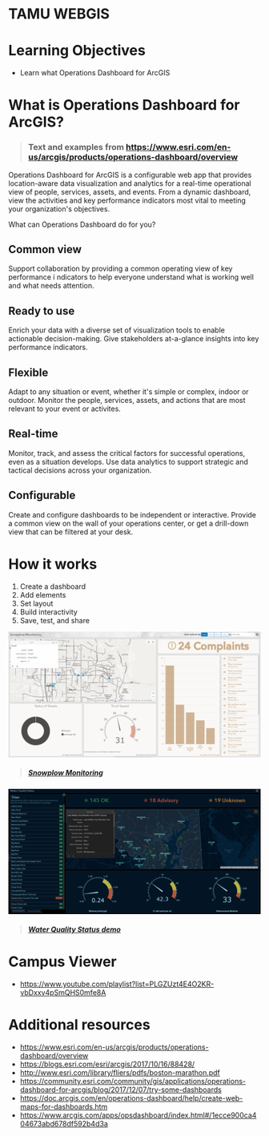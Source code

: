 # TAMU WEBGIS
>

# Learning Objectives
>
- Learn what Operations Dashboard for ArcGIS 
>
# What is Operations Dashboard for ArcGIS?
> ### Text and examples from https://www.esri.com/en-us/arcgis/products/operations-dashboard/overview
Operations Dashboard for ArcGIS is a configurable web app that provides location-aware data visualization and analytics for a real-time operational view of people, services, assets, and events. From a dynamic dashboard, view the activities and key performance indicators most vital to meeting your organization's objectives.
>
What can Operations Dashboard do for you?
## Common view
Support collaboration by providing a common operating view of key performance i ndicators to help everyone understand what is working well and what needs attention.
## Ready to use
Enrich your data with a diverse set of visualization tools to enable actionable decision-making. Give stakeholders at-a-glance insights into key performance indicators.
## Flexible
Adapt to any situation or event, whether it's simple or complex, indoor or outdoor. Monitor the people, services, assets, and actions that are most relevant to your event or activites.
## Real-time
Monitor, track, and assess the critical factors for successful operations, even as a situation develops. Use data analytics to support strategic and tactical decisions across your organization.
## Configurable
Create and configure dashboards to be independent or interactive. Provide a common view on the wall of your operations center, or get a drill-down view that can be filtered at your desk.
# How it works
1. Create a dashboard
2. Add elements
3. Set layout
4. Build interactivity
5. Save, test, and share
>
![Snowplox example](../images/modules/22/snowplow.png)
> ##### [Snowplow Monitoring](https://www.arcgis.com/apps/opsdashboard/index.html#/1ecce900ca404673abd678df592b4d3a)
![Water example](../images/modules/22/water.png)
> ##### [Water Quality Status demo](https://www.arcgis.com/apps/opsdashboard/index.html#/37d0e7637f98479e83f5cdcf51038c3e)
>
# Campus Viewer
- https://www.youtube.com/playlist?list=PLGZUzt4E4O2KR-vbDxxv4pSmQHS0mfe8A

# Additional resources
- https://www.esri.com/en-us/arcgis/products/operations-dashboard/overview
- https://blogs.esri.com/esri/arcgis/2017/10/16/88428/
- http://www.esri.com/library/fliers/pdfs/boston-marathon.pdf
- https://community.esri.com/community/gis/applications/operations-dashboard-for-arcgis/blog/2017/12/07/try-some-dashboards
- https://doc.arcgis.com/en/operations-dashboard/help/create-web-maps-for-dashboards.htm
- https://www.arcgis.com/apps/opsdashboard/index.html#/1ecce900ca404673abd678df592b4d3a

<!--# Questions
[Set 1](../reviewquestions/22.md)-->
